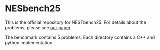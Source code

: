 # NESbench25

This is the official repository for NESTbench25. For details about the problems, please see [our paper](https://arxiv.org/abs/2506.15122)

The benchmark contains 5 problems. Each directory contains a C++ and python implementation.
